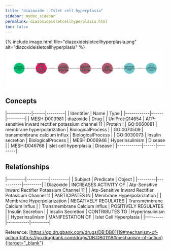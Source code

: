```yaml
---
title: "diazoxide - Islet cell hyperplasia"
sidebar: mydoc_sidebar
permalink: diazoxideisletcellhyperplasia.html
toc: false 
---
```


{% include image.html file="diazoxideisletcellhyperplasia.png" alt="diazoxideisletcellhyperplasia" %}![Path Visualization](/images/diazoxideisletcellhyperplasia.png)

## Concepts

|------------|------|---------|
| Identifier | Name | Type    |
|------------|------|---------|
| MESH:D003981 | diazoxide | Drug |
| UniProt:Q14654 | ATP-sensitive inward rectifier potassium channel 11 | Protein |
| GO:0060081 | membrane hyperpolarization | BiologicalProcess |
| GO:0070509 | transmembrane calcium influx | BiologicalProcess |
| GO:0030073 | insulin secretion | BiologicalProcess |
| MESH:D006946 | Hyperinsulinism | Disease |
| MESH:D046768 | Islet cell hyperplasia | Disease |
|------------|------|---------|

## Relationships

|---------|-----------|---------|
| Subject | Predicate | Object  |
|---------|-----------|---------|
| Diazoxide | INCREASES ACTIVITY OF | Atp-Sensitive Inward Rectifier Potassium Channel 11 |
| Atp-Sensitive Inward Rectifier Potassium Channel 11 | PARTICIPATES IN | Membrane Hyperpolarization |
| Membrane Hyperpolarization | NEGATIVELY REGULATES | Transmembrane Calcium Influx |
| Transmembrane Calcium Influx | POSITIVELY REGULATES | Insulin Secretion |
| Insulin Secretion | CONTRIBUTES TO | Hyperinsulinism |
| Hyperinsulinism | MANIFESTATION OF | Islet Cell Hyperplasia |
|---------|-----------|---------|

Reference: [https://go.drugbank.com/drugs/DB:DB01119#mechanism-of-action](https://go.drugbank.com/drugs/DB:DB01119#mechanism-of-action){:target="_blank"}